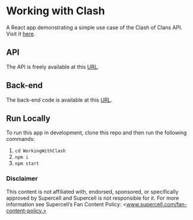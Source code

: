 # Working with Clash

A React app demonstrating a simple use case of the Clash of Clans API. Visit it [here](https://wwc.tinomuzambi.com).

## API

The API is freely available at this [URL](https://developer.clashofclans.com/). 

## Back-end

The back-end code is available at this [URL](https://github.com/TinoMuzambi/WWC-Server).

## Run Locally

To run this app in development, clone this repo and then run the following commands:

1. `cd WorkingWithClash`
2. `npm i`
3. `npm start`


### Disclaimer

This content is not affiliated with, endorsed, sponsored, or specifically approved by Supercell and Supercell is not responsible for it. For more information see Supercell’s Fan Content Policy: <www.supercell.com/fan-content-policy.>
